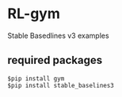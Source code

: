 # RL-gym
Stable Basedlines v3 examples

## required packages
`$pip install gym`<br />
`$pip install stable_baselines3`
